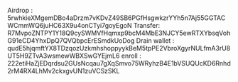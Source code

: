 Airdrop : 5rwhkieXMgemDBo4aDrzm7vKDvZ49SB6PGfHsgwkzrYYh5n7Aj55GGTACWCmmWQ6juHC63X9u4onCTyi7goyEgoN
Transfer: R7MvpoZNTPY1Y18Q9cySWMVfHqmxp9bcM4MbE3NJCY5ewRTXYbsqVohG91eCD4YhxDpQ7QVQbpcErESmdkUoDog
Drain wallet : qudE5hjqmftYX8TDzqozUzkmhshoppyykBeM5tpPE2VbroXgyrNULfmA3rU8UT5H9ZTvA3wsmewWBXSwGYEjmL6
enroll : 222etiHaZjEDqrdsu2GUsNcqau7gXqSmvo75WRyhzB4E1bVSUQUcKD6Rnhd2rM4RX4LhMv2ckxgvUN1zuVCSzSKL